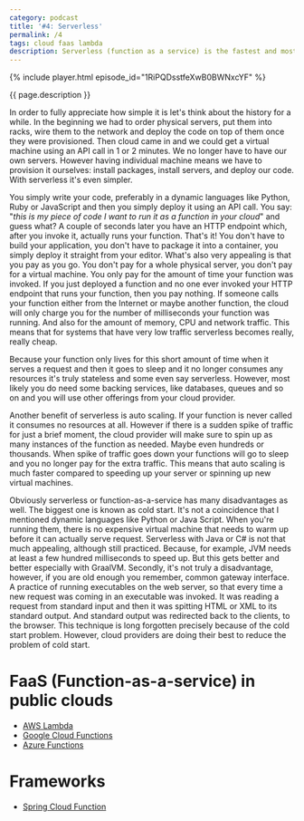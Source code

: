 ```yaml
---
category: podcast
title: '#4: Serverless'
permalink: /4
tags: cloud faas lambda
description: Serverless (function as a service) is the fastest and most cost effective way of deploying your code to the cloud. However it suffers the cold start problem and pricing is not always straightforward.
---
```


{% include player.html episode_id="1RiPQDsstfeXwB0BWNxcYF" %}

{{ page.description }}

In order to fully appreciate how simple it is let's think about the history for a while.
In the beginning we had to order physical servers, put them into racks, wire them to the network and deploy the code on top of them once they were provisioned.
Then cloud came in and we could get a virtual machine using an API call in 1 or 2 minutes.
We no longer have to have our own servers.
However having individual machine means we have to provision it ourselves: install packages, install servers, and deploy our code.
With serverless it's even simpler.

You simply write your code, preferably in a dynamic languages like Python, Ruby or JavaScript and then you simply deploy it using an API call.
You say: "_this is my piece of code I want to run it as a function in your cloud_" and guess what?
A couple of seconds later you have an HTTP endpoint which, after you invoke it, actually runs your function.
That's it!
You don't have to build your application, you don't have to package it into a container, you simply deploy it straight from your editor.
What's also very appealing is that you pay as you go.
You don't pay for a whole physical server, you don't pay for a virtual machine.
You only pay for the amount of time your function was invoked.
If you just deployed a function and no one ever invoked your HTTP endpoint that runs your function, then you pay nothing.
If someone calls your function either from the Internet or maybe another function, the cloud will only charge you for the number of milliseconds your function was running.
And also for the amount of memory, CPU and network traffic.
This means that for systems that have very low traffic serverless becomes really, really cheap.

Because your function only lives for this short amount of time when it serves a request and then it goes to sleep and it no longer consumes any resources it's truly stateless and some even say serverless.
However, most likely you do need some backing services, like databases, queues and so on and you will use other offerings from your cloud provider.

Another benefit of serverless is auto scaling.
If your function is never called it consumes no resources at all.
However if there is a sudden spike of traffic for just a brief moment, the cloud provider will make sure to spin up as many instances of the function as needed.
Maybe even hundreds or thousands.
When spike of traffic goes down your functions will go to sleep and you no longer pay for the extra traffic.
This means that auto scaling is much faster compared to speeding up your server or spinning up new virtual machines.

Obviously serverless or function-as-a-service has many disadvantages as well.
The biggest one is known as cold start.
It's not a coincidence that I mentioned dynamic languages like Python or Java Script.
When you're running them, there is no expensive virtual machine that needs to warm up before it can actually serve request.
Serverless with Java or C# is not that much appealing, although still practiced.
Because, for example, JVM needs at least a few hundred milliseconds to speed up.
But this gets better and better especially with GraalVM.
Secondly, it's not truly a disadvantage, however, if you are old enough you remember, common gateway interface.
A practice of running executables on the web server, so that every time a new request was coming in an executable was invoked.
It was reading a request from standard input and then it was spitting HTML or XML to its standard output.
And standard output was redirected back to the clients, to the browser.
This technique is long forgotten precisely because of the cold start problem.
However, cloud providers are doing their best to reduce the problem of cold start.

# FaaS (Function-as-a-service) in public clouds

* [AWS Lambda](https://aws.amazon.com/lambda/)
* [Google Cloud Functions](https://cloud.google.com/functions/)
* [Azure Functions](https://azure.microsoft.com/en-us/services/functions/)

# Frameworks

* [Spring Cloud Function](https://spring.io/projects/spring-cloud-function)



